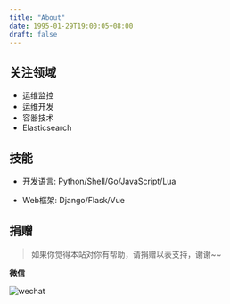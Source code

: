 ```yaml
---
title: "About"
date: 1995-01-29T19:00:05+08:00
draft: false
---
```


## 关注领域

- 运维监控
- 运维开发
- 容器技术
- Elasticsearch

## 技能

- 开发语言: Python/Shell/Go/JavaScript/Lua

- Web框架: Django/Flask/Vue


## 捐赠

> 如果你觉得本站对你有帮助，请捐赠以表支持，谢谢~~

**微信**

![wechat](/images/wechat.png)

